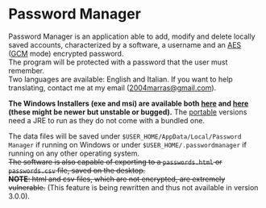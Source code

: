 # Password Manager
Password Manager is an application able to add, modify and delete locally saved accounts, characterized by a software, a username and an [AES](https://en.wikipedia.org/wiki/Advanced_Encryption_Standard "AES explanation.") ([GCM](https://en.wikipedia.org/wiki/Galois/Counter_Mode "GCM explanation.") mode) encrypted password.  
The program will be protected with a password that the user must remember.  
Two languages are available: English and Italian. If you want to help translating, contact me at my email (2004marras@gmail.com).


**The Windows Installers (exe and msi) are available both [here](https://github.com/Achille004/PasswordManager/releases "Releases page.") and [here](https://github.com/Achille004/PasswordManager/tree/main/compiled/installer "Installers folder.") (these might be newer but unstable or bugged).** 
The [portable](https://github.com/Achille004/PasswordManager/tree/main/compiled/portable "Portable version folder.") versions need a JRE to run as they do not come with a bundled one.


The data files will be saved under `$USER_HOME/AppData/Local/Password Manager` if running on Windows or under `$USER_HOME/.passwordmanager` if running on any other operating system.  
~~The software is also capable of exporting to a `passwords.html` or `passwords.csv` file, saved on the desktop.~~  
~~**NOTE**: html and csv files, which are not encrypted, are extremely vulnerable.~~ (This feature is being rewritten and thus not available in version 3.0.0).
